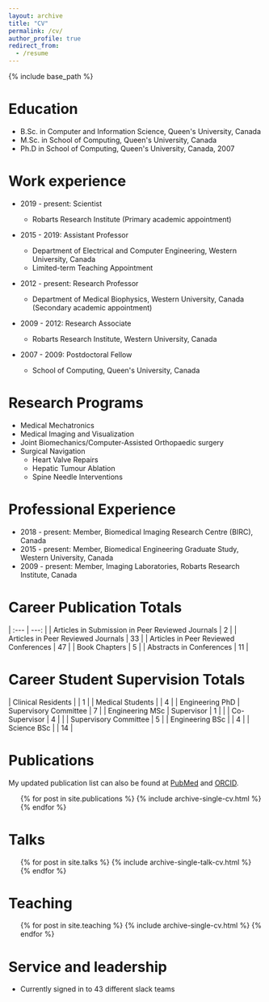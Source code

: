 ```yaml
---
layout: archive
title: "CV"
permalink: /cv/
author_profile: true
redirect_from:
  - /resume
---
```


{% include base_path %}

Education
======
* B.Sc. in Computer and Information Science, Queen's University, Canada
* M.Sc. in School of Computing, Queen's University, Canada
* Ph.D in School of Computing, Queen's University, Canada, 2007

Work experience
======
* 2019 - present: Scientist
  * Robarts Research Institute (Primary academic appointment)

* 2015 - 2019: Assistant Professor
  * Department of Electrical and Computer Engineering, Western University, Canada
  * Limited-term Teaching Appointment

* 2012 - present: Research Professor
  * Department of Medical Biophysics, Western University, Canada (Secondary academic appointment)

* 2009 - 2012: Research Associate
  * Robarts Research Institute, Western University, Canada

* 2007 - 2009: Postdoctoral Fellow
  * School of Computing, Queen's University, Canada

Research Programs
======
* Medical Mechatronics
* Medical Imaging and Visualization
* Joint Biomechanics/Computer-Assisted Orthopaedic surgery
* Surgical Navigation
  * Heart Valve Repairs
  * Hepatic Tumour Ablation
  * Spine Needle Interventions

Professional Experience
======
* 2018 - present: Member, Biomedical Imaging Research Centre (BIRC), Canada
* 2015 - present: Member, Biomedical Engineering Graduate Study, Western University, Canada
* 2009 - present: Member, Imaging Laboratories, Robarts Research Institute, Canada

Career Publication Totals
======

| :---                                             |          ---: |
| Articles in Submission in Peer Reviewed Journals |             2 |
| Articles in Peer Reviewed Journals               |            33 |
| Articles in Peer Reviewed Conferences            |            47 |
| Book Chapters                                    |             5 |
| Abstracts in Conferences                         |            11 |

Career Student Supervision Totals
======

| Clinical Residents |                       |             1 |
| Medical Students   |                       |             4 |
| Engineering PhD    | Supervisory Committee |             7 |
| Engineering MSc    | Supervisor            |             1 |
|                    | Co-Supervisor         |             4 |
|                    | Supervisory Committee |             5 |
| Engineering BSc    |                       |             4 |
| Science BSc        |                       |            14 |

Publications
======

My updated publication list can also be found at [PubMed](https://www.ncbi.nlm.nih.gov/myncbi/1TkD9bvoywa5v/bibliography/public/) and [ORCID](https://orcid.org/0000-0002-4198-3336).

  <ul>{% for post in site.publications %}
    {% include archive-single-cv.html %}
  {% endfor %}</ul>
  
Talks
======
  <ul>{% for post in site.talks %}
    {% include archive-single-talk-cv.html %}
  {% endfor %}</ul>
  
Teaching
======
  <ul>{% for post in site.teaching %}
    {% include archive-single-cv.html %}
  {% endfor %}</ul>
  
Service and leadership
======
* Currently signed in to 43 different slack teams
